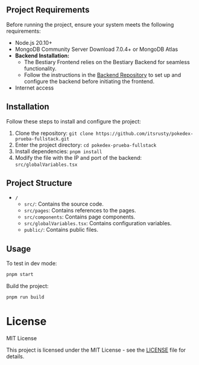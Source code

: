 ## Project Requirements

Before running the project, ensure your system meets the following requirements:

- Node.js 20.10+
- MongoDB Community Server Download 7.0.4+ or MongoDB Atlas
- **Backend Installation:**
  - The Bestiary Frontend relies on the Bestiary Backend for seamless functionality.
  - Follow the instructions in the [Backend Repository](https://github.com/itsrusty/) to set up and configure the backend before initiating the frontend.
- Internet access

## Installation

Follow these steps to install and configure the project:

1. Clone the repository: `git clone https://github.com/itsrusty/pokedex-prueba-fullstack.git`
2. Enter the project directory: `cd pokedex-prueba-fullstack`
3. Install dependencies: `pnpm install`
4. Modify the file with the IP and port of the backend: `src/globalVariables.tsx`

## Project Structure

- `/`
  - `src/`: Contains the source code.
  - `src/pages`: Contains references to the pages.
  - `src/components`: Contains page components.
  - `src/globalVariables.tsx`: Contains configuration variables.
  - `public/`: Contains public files.

## Usage

To test in dev mode:

```bash
pnpm start
```
Build the project:
```bash
pnpm run build
```

# License

MIT License

This project is licensed under the MIT License - see the [LICENSE](LICENSE) file for details.
